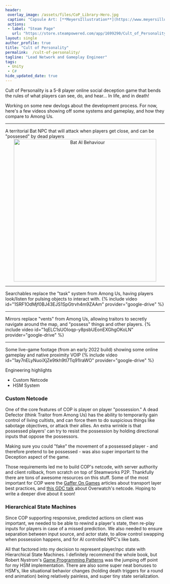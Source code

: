 ```yaml
---
header: 
 overlay_image: /assets/files/CoP_Library-Hero.jpg  
 caption: "Capsule Art: [**MeyersIllustration**](https://www.meyersillustration.com/)"
 actions:
 - label: "Steam Page"
   url: "https://store.steampowered.com/app/1699290/Cult_of_Personality/"
layout: single
author_profile: true
title: "Cult of Personality"
permalink:  /cult-of-personality/
tagline: "Lead Network and Gameplay Engineer"
tags: 
 - Unity 
 - C#
hide_updated_date: true
---
```

<!---
[**Cult of Personality is Out NOW on Steam**](https://store.steampowered.com/app/1699290/Cult_of_Personality/)
-->
Cult of Personality is a 5-8 player online social deception game that bends the rules of what players can see, do, and hear... In life, and in death!

Working on some new devlogs about the development process. For now, here's a few videos showing off some systems and gameplay, and how they compare to Among Us.
<hr class="rounded">
A territorial Bat NPC that will attack when players get close, and can be "possesed" by dead players
<center><image src="/assets/files/batTutorial.gif" alt="Bat AI Behaviour" width="450"/> </center>

<hr class="rounded">
Searchables replace the "task" system from Among Us, having players look/listen for pulsing objects to interact with.
{% include video id="1SRF1OdMjf0BJ43EJS1SpGtrvh4m9ZAAm" provider="google-drive" %}
<hr class="rounded">
Mirrors replace "vents" from Among Us, allowing traitors to secretly navigate around the map, and "possess" things and other players.
{% include video id="1qELC1sUOIoqp-y8psbUEonEXGhgOKoLN" provider="google-drive" %}
<hr class="rounded">
Some live-game footage (from an early 2022 build) showing some online gameplay and native proximity VOIP
{% include video id="1ay7nELyNuoiXjZe9tkh9tI7Tq91lraWO" provider="google-drive" %}

Engineering highlights
- Custom Netcode
- HSM System 

<h3>Custom Netcode</h3>

One of the core features of COP is player on player "possession." A dead Defector (think Traitor from Among Us) has the ability to temporarily gain control of living cultists, and can force them to do suspicious things like sabotage objectives, or attack their allies. An extra wrinkle is that possessed players' can try to resist the possession by holding directional inputs that oppose the possessors. 

Making sure you could "fake" the movement of a possessed player - and therefore pretend to be possessed - was also super important to the Deception aspect of the  game. 

Those requirements led me to build COP's netcode, with server authority and client rollback, from scratch on top of Steamworks P2P. Thankfully there are tons of awesome resources on this stuff. Some of the most important for COP were the [Gaffer On Games](https://gafferongames.com/) articles about transport layer best practices, and [this GDC talk](https://youtu.be/W3aieHjyNvw?si=I3wYFfBCoSFXDZBt&t=1501) about Overwatch's netcode. Hoping to write a deeper dive about it soon!

<h3>Hierarchical State Machines</h3>

Since COP supporting responsive, predicted actions on client was important, we needed to be able to rewind a player's state, then re-play inputs for players in case of a missed prediction. We also needed to ensure separation between input source, and actor state, to allow control swapping when possession happens, and for AI controlled NPC's like bats.

All that factored into my decision to represent player/npc state with Hierarchical State Machines. I definitely recommend the whole book, but Robert Nystrom's [Game Programming Patterns](https://gameprogrammingpatterns.com/state.html#hierarchical-state-machines) was the jumping off point for my HSM implementation. There are also some super neat bonuses to HSM's, like situational behavior changes (holding death triggers for a round end animation) being relatively painless, and super tiny state serialization.